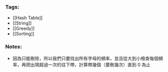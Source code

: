 ### Tags:
- [[Hash Table]]
- [[String]]
- [[Greedy]]
- [[Sorting]]
### Notes:
- 因為只能刪除，所以我們只要找出所有字母的頻率，並且從大到小檢查每個頻率，再把出現超過一次的往下帶，計算帶幾個（要刪幾次）直到 0 為止